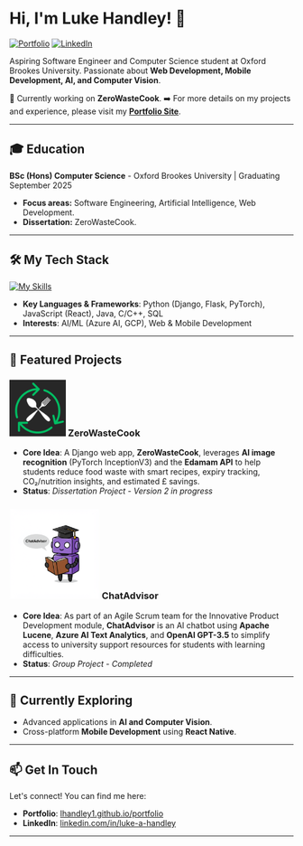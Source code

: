 # Hi, I'm Luke Handley! 👋

<a href="https://lhandley1.github.io/portfolio/" target="_blank"><img src="https://img.shields.io/badge/View_My_Portfolio-4B8BBE?style=for-the-badge&logo=google-chrome&logoColor=white" alt="Portfolio"/></a>
<a href="https://www.linkedin.com/in/luke-a-handley/" target="_blank"><img src="https://img.shields.io/badge/LinkedIn-0077B5?style=for-the-badge&logo=linkedin&logoColor=white" alt="LinkedIn"/></a>

Aspiring Software Engineer and Computer Science student at Oxford Brookes University.
Passionate about **Web Development, Mobile Development, AI, and Computer Vision**.

🚀 Currently working on **ZeroWasteCook**.
➡️ For more details on my projects and experience, please visit my **[Portfolio Site](https://lhandley1.github.io/portfolio/)**.

---

## 🎓 Education

**BSc (Hons) Computer Science** - Oxford Brookes University | Graduating September 2025
* **Focus areas:** Software Engineering, Artificial Intelligence, Web Development.
* **Dissertation:** ZeroWasteCook.

---

## 🛠️ My Tech Stack

[![My Skills](https://skillicons.dev/icons?i=py,django,flask,pytorch,html,css,js,react,sqlite,java,c,cpp,r,ai,azure,gcp,figma,blender,git&perline=8)](https://skillicons.dev)

* **Key Languages & Frameworks**: Python (Django, Flask, PyTorch), JavaScript (React), Java, C/C++, SQL
* **Interests**: AI/ML (Azure AI, GCP), Web & Mobile Development

---

## 📂 Featured Projects

### <img alt="ZeroWasteCook Logo" src="https://github.com/lhandley1/assets/blob/main/DarkZeroWasteCookLogo.png" width="100" /> ZeroWasteCook
* **Core Idea**: A Django web app, **ZeroWasteCook**, leverages **AI image recognition** (PyTorch InceptionV3) and the **Edamam API** to help students reduce food waste with smart recipes, expiry tracking, CO₂/nutrition insights, and estimated £ savings.
* **Status**: *Dissertation Project - Version 2 in progress*

### <img alt="ChatAdvisor Logo" src="https://github.com/lhandley1/assets/blob/main/ChatAdvisor.png" width="160" /> ChatAdvisor
* **Core Idea**: As part of an Agile Scrum team for the Innovative Product Development module, **ChatAdvisor** is an AI chatbot using **Apache Lucene**, **Azure AI Text Analytics**, and **OpenAI GPT-3.5** to simplify access to university support resources for students with learning difficulties.
* **Status**: *Group Project - Completed*

---

## 🌱 Currently Exploring
* Advanced applications in **AI and Computer Vision**.
* Cross-platform **Mobile Development** using **React Native**.

---

## 📫 Get In Touch

Let's connect! You can find me here:
* **Portfolio**: [lhandley1.github.io/portfolio](https://lhandley1.github.io/portfolio/)
* **LinkedIn**: [linkedin.com/in/luke-a-handley](https://www.linkedin.com/in/luke-a-handley/)

---
